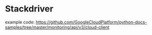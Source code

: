 # Stackdriver
example code: 
https://github.com/GoogleCloudPlatform/python-docs-samples/tree/master/monitoring/api/v3/cloud-client

